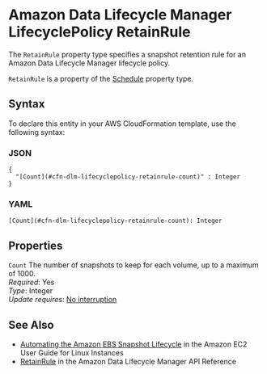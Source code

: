 # Amazon Data Lifecycle Manager LifecyclePolicy RetainRule<a name="aws-properties-dlm-lifecyclepolicy-retainrule"></a>

<a name="aws-properties-dlm-lifecyclepolicy-retainrule-description"></a>The `RetainRule` property type specifies a snapshot retention rule for an Amazon Data Lifecycle Manager lifecycle policy\.

<a name="aws-properties-dlm-lifecyclepolicy-retainrule-inheritance"></a> `RetainRule` is a property of the [Schedule](aws-properties-dlm-lifecyclepolicy-schedule.md) property type\.

## Syntax<a name="aws-properties-dlm-lifecyclepolicy-retainrule-syntax"></a>

To declare this entity in your AWS CloudFormation template, use the following syntax:

### JSON<a name="aws-properties-dlm-lifecyclepolicy-retainrule-syntax.json"></a>

```
{
  "[Count](#cfn-dlm-lifecyclepolicy-retainrule-count)" : Integer
}
```

### YAML<a name="aws-properties-dlm-lifecyclepolicy-retainrule-syntax.yaml"></a>

```
[Count](#cfn-dlm-lifecyclepolicy-retainrule-count): Integer
```

## Properties<a name="aws-properties-dlm-lifecyclepolicy-retainrule-properties"></a>

`Count`  <a name="cfn-dlm-lifecyclepolicy-retainrule-count"></a>
The number of snapshots to keep for each volume, up to a maximum of 1000\.  
 *Required*: Yes  
 *Type*: Integer  
 *Update requires*: [No interruption](using-cfn-updating-stacks-update-behaviors.md#update-no-interrupt) 

## See Also<a name="aws-properties-dlm-lifecyclepolicy-retainrule-seealso"></a>
+ [Automating the Amazon EBS Snapshot Lifecycle](https://docs.aws.amazon.com/AWSEC2/latest/UserGuide/snapshot-lifecycle.html) in the Amazon EC2 User Guide for Linux Instances
+ [RetainRule](https://docs.aws.amazon.com/dlm/latest/APIReference/API_RetainRule.html) in the Amazon Data Lifecycle Manager API Reference